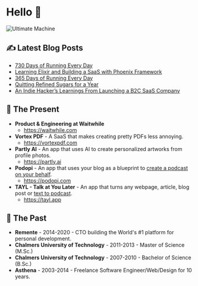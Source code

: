# Hello 👻

![Ultimate Machine](https://pbs.twimg.com/profile_banners/14389639/1630577326/1500x500)

## ✍️ Latest Blog Posts
<!-- BLOG-POST-LIST:START -->
- [730 Days of Running Every Day](https://ultimatemachine.se/articles/730-days-of-running-every-day/)
- [Learning Elixir and Building a SaaS with Phoenix Framework](https://ultimatemachine.se/articles/learning-elixir-and-building-a-saas-with-phoenix-framework/)
- [365 Days of Running Every Day](https://ultimatemachine.se/articles/365-days-of-running-every-day/)
- [Quitting Refined Sugars for a Year](https://ultimatemachine.se/articles/quitting-refined-sugars-for-a-year/)
- [An Indie Hacker’s Learnings From Launching a B2C SaaS Company](https://ultimatemachine.se/articles/an-indie-hackers-learnings-from-launching-a-b2c-saas-company/)
<!-- BLOG-POST-LIST:END -->

## 🧘 The Present

- **Product & Engineering at Waitwhile**
  - https://waitwhile.com
- **Vortex PDF** - A SaaS that makes creating pretty PDFs less annoying.
  - https://vortexpdf.com
- **Partly AI** - An app that uses AI to create personalized artworks from profile photos.
  - https://partly.ai
- **Podopi** - An app that uses your blog as a blueprint to [create a podcast on your behalf](https://www.podopi.com).
  - https://podopi.com
- **TAYL - Talk at You Later** - An app that turns any webpage, article, blog post or [text to podcast](https://www.tayl.app).
  - https://tayl.app

## 🙏 The Past

- **Remente** - 2014-2020 - CTO building the World's #1 platform for personal development.
- **Chalmers University of Technology** - 2011-2013 - Master of Science (M.Sc.)
- **Chalmers University of Technology** - 2007-2010 - Bachelor of Science (B.Sc.)
- **Asthena** - 2003-2014 - Freelance Software Engineer/Web/Design for 10 years.
